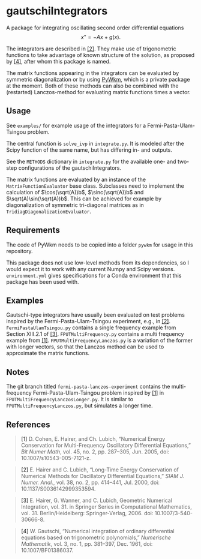 # gautschiIntegrators

A package for integrating oscillating second order differential equations
$$x'' = -Ax + g(x).$$

The integrators are described in [[2]](#longTimeConservation).
They make use of trigonometric functions to take advantage of known structure of the solution, as proposed
by [[4]](#gautschi), after whom this package is named.

The matrix functions appearing in the integrators can be evaluated by symmetric diagonalization or by
using [PyWkm](https://github.com/resting-dove/pyWKM), which is a private package at the moment.
Both of these methods can also be combined with the (restarted) Lanczos-method for evaluating matrix functions times a
vector.

## Usage

See `examples/` for example usage of the integrators for a Fermi-Pasta-Ulam-Tsingou problem.

The central function is `solve_ivp` in `integrate.py`.
It is modeled after the Scipy function of the same name, but has differing in- and outputs.

See the `METHODS` dictionary in `integrate.py` for the available one- and two-step configurations of the gautschiIntegrators.

The matrix functions are evaluated by an instance of the `MatrixFunctionEvaluator` base class.
Subclasses need to implement the calculation of $\cos(\sqrt(A))b$, $\sinc(\sqrt(A))b$ and $\sqrt(A)\sin(\sqrt(A))b$.
This can be achieved for example by diagonalization of symmetric tri-diagonal matrices as in `TridiagDiagonalizationEvaluator`.


## Requirements

The code of PyWkm needs to be copied into a folder `pywkm` for usage in this repository.

This package does not use low-level methods from its dependencies, so I would expect it to work with any current Numpy
and Scipy versions.
`environment.yml` gives specifications for a Conda environment that this package has been used with.

## Examples

Gautschi-type integrators have usually been evaluated on test problems inspired by the Fermi-Pasta-Ulam-Tsingou experiment, e.g., in [[2]](#longTimeConservation).
`FermiPastaUlamTsingou.py` contains a single frequency example from Section XIII.2.1 of [[3]](#geometricIntegration).
`FPUTMultiFrequency.py` contains a multi frequency example from [[1]](#numericalConservation).
`FPUTMultiFrequencyLanczos.py` is a variation of the former with longer vectors, so that the Lanczos method can be used to approximate the matrix functions.

## Notes

The git branch titled `fermi-pasta-lanczos-experiment` contains the multi-frequency Fermi-Pasta-Ulam-Tsingou problem inspired
by [[1]](#numericalConservation) in `FPUTMultiFrequencyLanczosLonger.py`.
It is similar to `FPUTMultiFrequencyLanczos.py`, but simulates a longer time.

## References

> <a id="numericalConservation">[1]</a> D. Cohen, E. Hairer, and Ch. Lubich, “Numerical Energy Conservation for Multi-Frequency
> Oscillatory Differential Equations,” *Bit Numer Math*, vol. 45, no. 2, pp. 287–305, Jun. 2005, doi:
> 10.1007/s10543-005-7121-z.

> <a id="longTimeConservation">[2]</a> E. Hairer and C. Lubich, “Long-Time Energy Conservation of Numerical Methods for Oscillatory
> Differential Equations,” *SIAM J. Numer. Anal.*, vol. 38, no. 2, pp. 414–441, Jul. 2000, doi: 10.1137/S0036142999353594.

> <a id="geometrixIntegration">[3]</a> E. Hairer, G. Wanner, and C. Lubich, Geometric Numerical Integration, vol. 31. in Springer Series in Computational Mathematics, vol. 31. Berlin/Heidelberg: Springer-Verlag, 2006. doi: 10.1007/3-540-30666-8.

> <a id="gautschi">[4]</a> W. Gautschi, “Numerical integration of ordinary differential equations based on trigonometric
> polynomials,” *Numerische Mathematik*, vol. 3, no. 1, pp. 381–397, Dec. 1961, doi: 10.1007/BF01386037.


